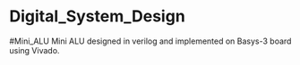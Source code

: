 # Digital_System_Design

#Mini_ALU
Mini ALU designed in verilog and implemented on Basys-3 board using Vivado.
